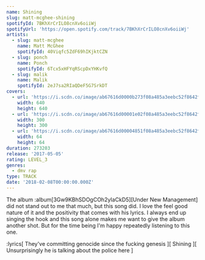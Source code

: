 ```yaml
---
name: Shining
slug: matt-mcghee-shining
spotifyId: 7BKhXrCrILO8cnXv6oiiWj
spotifyUrl: 'https://open.spotify.com/track/7BKhXrCrILO8cnXv6oiiWj'
artists:
  - slug: matt-mcghee
    name: Matt McGhee
    spotifyId: 40Viqfc5ZdF69hIKjktCZN
  - slug: ponch
    name: Ponch
    spotifyId: 6Tcx5xHFYqRScpDxYHKvfQ
  - slug: malik
    name: Malik
    spotifyId: 2eJ7sa2RIaQDeF5G7SrkDT
covers:
  - url: 'https://i.scdn.co/image/ab67616d0000b273f08a485a3eebc52f8642f1f0'
    width: 640
    height: 640
  - url: 'https://i.scdn.co/image/ab67616d00001e02f08a485a3eebc52f8642f1f0'
    width: 300
    height: 300
  - url: 'https://i.scdn.co/image/ab67616d00004851f08a485a3eebc52f8642f1f0'
    width: 64
    height: 64
duration: 273203
release: '2017-05-05'
rating: LEVEL_3
genres:
  - dmv rap
type: TRACK
date: '2018-02-08T00:00:00.000Z'
---
```

The album :album[3Gw9KBhSDOgCOh2yIaCkD5][Under New Management] did not stand out to me that
much, but this song did. I love the feel good nature of it and the positivity that comes
with his lyrics. I always end up singing the hook and this song alone makes me want to give
the album another shot. But for the time being I'm happy repeatedly listening to this one.

:lyrics[
  They've committing genocide since the fucking genesis
][
  Shining
][
  Unsurprisingly he is talking about the police here
]

